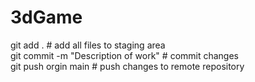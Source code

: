 # 3dGame

git add . # add all files to staging area  
git commit -m "Description of work" # commit changes  
git push orgin main # push changes to remote repository  
